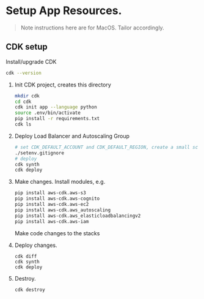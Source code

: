 # Setup App Resources.

> Note instructions here are for MacOS. Tailor accordingly.

## CDK setup
Install/upgrade CDK
```bash
cdk --version
```

1. Init CDK project, creates this directory
    ```bash
    mkdir cdk
    cd cdk
    cdk init app --language python
    source .env/bin/activate
    pip install -r requirements.txt
    cdk ls
    ```

2. Deploy Load Balancer and Autoscaling Group
    ```bash
    # set CDK_DEFAULT_ACCOUNT and CDK_DEFAULT_REGION, create a small script for convenience.
    ./setenv.gitignore
    # deploy
    cdk synth
    cdk deploy
    ```

3. Make changes.
    Install modules, e.g.
    
    ```bash
    pip install aws-cdk.aws-s3
    pip install aws-cdk.aws-cognito
    pip install aws-cdk.aws-ec2
    pip install aws-cdk.aws_autoscaling
    pip install aws-cdk.aws_elasticloadbalancingv2
    pip install aws-cdk.aws-iam

    ```
    Make code changes to the stacks

4. Deploy changes.
    ```
    cdk diff
    cdk synth
    cdk deploy
    ```

5. Destroy.

    ```
    cdk destroy
    ```

